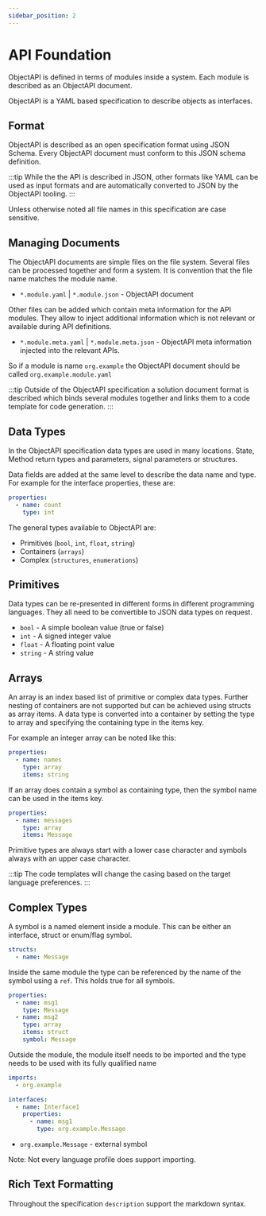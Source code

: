 ```yaml
---
sidebar_position: 2
---
```


# API Foundation

ObjectAPI is defined in terms of modules inside a system. Each module is described as an ObjectAPI document.

ObjectAPI is a YAML based specification to describe objects as interfaces.

## Format

ObjectAPI is described as an open specification format using JSON Schema. Every ObjectAPI document must conform to this JSON schema definition.

:::tip
While the the API is described in JSON, other formats like YAML can be used as input formats and are automatically converted to JSON by the ObjectAPI tooling.
:::

Unless otherwise noted all file names in this specification are case sensitive.

## Managing Documents

The ObjectAPI documents are simple files on the file system. Several files can be processed together and form a system. It is convention that the file name matches the module name.

- `*.module.yaml` | `*.module.json` - ObjectAPI document

Other files can be added which contain meta information for the API modules. They allow to inject additional information which is not relevant or available during API definitions.

- `*.module.meta.yaml` | `*.module.meta.json` - ObjectAPI meta information injected into the relevant APIs.

So if a module is name `org.example` the ObjectAPI document should be called `org.example.module.yaml`

:::tip
Outside of the ObjectAPI specification a solution document format is described which binds several modules together and links them to a code template for code generation.
:::

## Data Types

In the ObjectAPI specification data types are used in many locations. State, Method return types and parameters, signal parameters or structures.

Data fields are added at the same level to describe the data name and type. For example for the interface properties, these are:

```yaml
properties:
  - name: count
    type: int
```

The general types available to ObjectAPI are:

- Primitives (`bool`, `int`, `float`, `string`)
- Containers (`arrays`)
- Complex (`structures`, `enumerations`)

## Primitives

Data types can be re-presented in different forms in different programming languages. They all need to be convertible to JSON data types on request.

- `bool` - A simple boolean value (true or false)
- `int` - A signed integer value
- `float` - A floating point value
- `string` - A string value

## Arrays

An array is an index based list of primitive or complex data types. Further nesting of containers are not supported but can be achieved using structs as array items. A data type is converted into a container by setting the type to array and specifying the containing type in the items key.

For example an integer array can be noted like this:

```yaml
properties:
  - name: names
    type: array
    items: string
```

If an array does contain a symbol as containing type, then the symbol name can be used in the items key.

```yaml
properties:
  - name: messages
    type: array
    items: Message
```

Primitive types are always start with a lower case character and symbols always with an upper case character.

:::tip
The code templates will change the casing based on the target language preferences.
:::

## Complex Types

A symbol is a named element inside a module. This can be either an interface, struct or enum/flag symbol.

```yaml
structs:
  - name: Message
```

Inside the same module the type can be referenced by the name of the symbol using a `ref`. This holds true for all symbols.

```yaml
properties:
  - name: msg1
    type: Message
  - name: msg2
    type: array
    items: struct
    symbol: Message
```

Outside the module, the module itself needs to be imported and the type needs to be used with its fully qualified name

```yaml
imports:
  - org.example

interfaces:
  - name: Interface1
    properties:
      - name: msg1
        type: org.example.Message
```

- `org.example.Message` - external symbol

Note: Not every language profile does support importing.

## Rich Text Formatting

Throughout the specification `description` support the markdown syntax.
